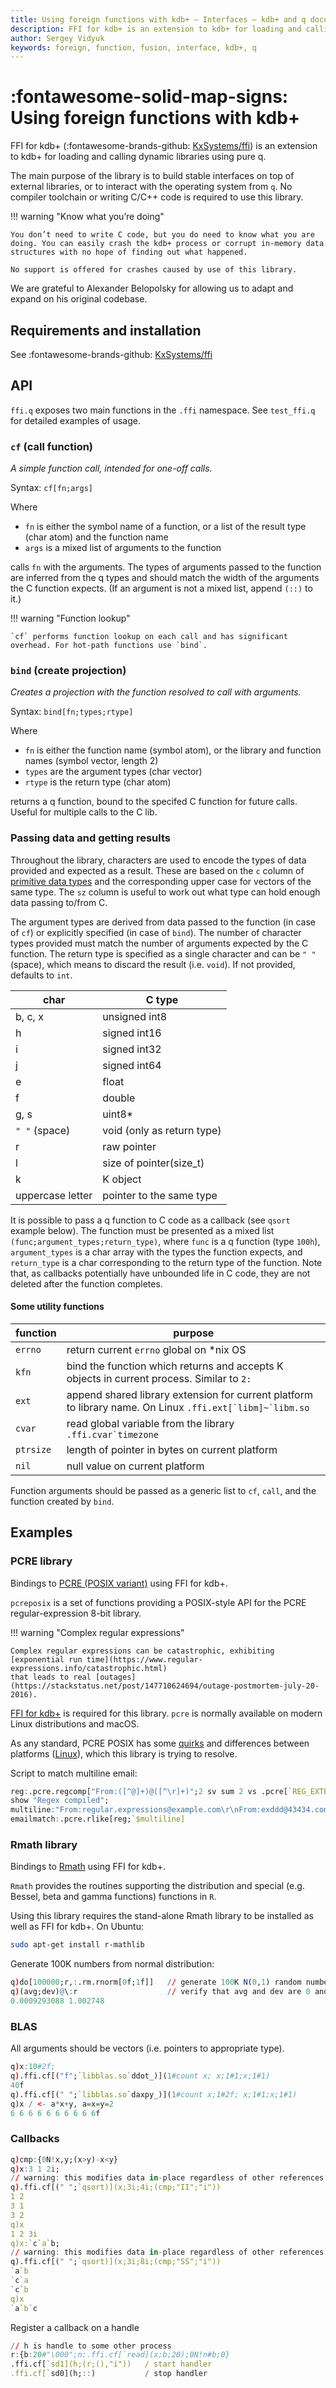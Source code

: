```yaml
---
title: Using foreign functions with kdb+ – Interfaces – kdb+ and q documentation
description: FFI for kdb+ is an extension to kdb+ for loading and calling dynamic libraries using pure q.
author: Sergey Vidyuk
keywords: foreign, function, fusion, interface, kdb+, q
---
```

# :fontawesome-solid-map-signs: Using foreign functions with kdb+




FFI for kdb+ (:fontawesome-brands-github: [KxSystems/ffi](https://github.com/kxsystems/ffi)) is an extension to kdb+ for loading and calling dynamic libraries using pure q.

The main purpose of the library is to build stable interfaces on top of external libraries, or to interact with the operating system from `q`. No compiler toolchain or writing C/C++ code is required to use this library.

!!! warning "Know what you’re doing"

    You don’t need to write C code, but you do need to know what you are doing. You can easily crash the kdb+ process or corrupt in-memory data structures with no hope of finding out what happened. 

    No support is offered for crashes caused by use of this library.

We are grateful to Alexander Belopolsky for allowing us to adapt and expand on his original codebase. 


## Requirements and installation

See :fontawesome-brands-github: [KxSystems/ffi](https://github.com/KxSystems/ffi#requirements)


## API

`ffi.q` exposes two main functions in the `.ffi` namespace. See `test_ffi.q` for detailed examples of usage.


### `cf` (call function)

_A simple function call, intended for one-off calls._

Syntax: `cf[fn;args]`

Where

-   `fn` is either the symbol name of a function, or a list of the result type (char atom) and the function name
-   `args` is a mixed list of arguments to the function

calls `fn` with the arguments. 
The types of arguments passed to the function are inferred from the q types and should match the width of the arguments the C function expects. (If an argument is not a mixed list, append `(::)` to it.)

!!! warning "Function lookup"

    `cf` performs function lookup on each call and has significant overhead. For hot-path functions use `bind`.


### `bind` (create projection) 

_Creates a projection with the function resolved to call with arguments._

Syntax: `bind[fn;types;rtype]`

Where

-   `fn` is either the function name (symbol atom), or the library and function names (symbol vector, length 2)
-   `types` are the argument types (char vector)
-   `rtype` is the return type (char atom)

returns a q function, bound to the specifed C function for future calls. Useful for multiple calls to the C lib.


### Passing data and getting results

Throughout the library, characters are used to encode the types of data provided and expected as a result. These are based on the `c` column of [primitive data types](../basics/datatypes.md#primitive-datatypes) and the corresponding upper case for vectors of the same type. The `sz` column is useful to work out what type can hold enough data passing to/from C.

The argument types are derived from data passed to the function (in case of `cf`) or explicitly specified (in case of `bind`). The number of character types provided must match the number of arguments expected by the C function.
The return type is specified as a single character and can be `" "` (space), which means to discard the result (i.e. `void`). If not provided, defaults to `int`.

char             | C type       
-----------------| -------------------------
b, c, x          | unsigned int8
h                | signed int16
i                | signed int32
j                | signed int64
e                | float
f                | double
g, s             | uint8*
`" "` (space)    | void (only as return type)
r                | raw pointer
l                | size of pointer(size_t)
k                | K object
uppercase letter | pointer to the same type

It is possible to pass a q function to C code as a callback (see `qsort` example below). The function must be presented as a mixed list `(func;argument_types;return_type)`, where `func` is a q function (type `100h`), `argument_types` is a char array with the types the function expects, and `return_type` is a char corresponding to the return type of the function. Note that, as callbacks potentially have unbounded life in C code, they are not deleted after the function completes.

#### Some utility functions

function | purpose
---------|-------------------------------------------------------------------------------------
`errno`  | return current `errno` global on \*nix OS
`kfn`    | bind the function which returns and accepts K objects in current process. Similar to `2:`
`ext`    | append shared library extension for current platform to library name. On Linux `` .ffi.ext[`libm]~`libm.so ``
`cvar`   | read global variable from the library `` .ffi.cvar`timezone ``
`ptrsize`| length of pointer in bytes on current platform
`nil`    | null value on current platform

Function arguments should be passed as a generic list to `cf`, `call`, and the function created by `bind`.


## Examples

### PCRE library

Bindings to [PCRE (POSIX variant)](https://www.pcre.org/original/doc/html/pcreposix.html) using FFI for kdb+.

`pcreposix` is a set of functions providing a POSIX-style API for the PCRE regular-expression 8-bit library.  

!!! warning "Complex regular expressions"

    Complex regular expressions can be catastrophic, exhibiting
    [exponential run time](https://www.regular-expressions.info/catastrophic.html) 
    that leads to real [outages](https://stackstatus.net/post/147710624694/outage-postmortem-july-20-2016).

[FFI for kdb+](https://github.com/kxsystems/ffi) is required for this library. `pcre` is normally available on modern Linux distributions and macOS.

As any standard, PCRE POSIX has some [quirks](https://eli.thegreenplace.net/2012/11/14/some-notes-on-posix-regular-expressions) and differences between platforms ([Linux](https://linux.die.net/man/3/pcreposix)), which this library is trying to resolve.

Script to match multiline email:

```q
reg:.pcre.regcomp["From:([^@]+)@([^\r]+)";2 sv sum 2 vs .pcre[`REG_EXTENDED`REG_NEWLINE]]  // compile regex
show "Regex compiled";
multiline:"From:regular.expressions@example.com\r\nFrom:exddd@43434.com\r\nFrom:7853456@exgem.com\r\n";
emailmatch:.pcre.rlike[reg;`$multiline]
```


### Rmath library

Bindings to [Rmath](https://cran.r-project.org/doc/manuals/r-release/R-admin.html#The-standalone-Rmath-library) using FFI for kdb+.

`Rmath` provides the routines supporting the distribution and special (e.g. Bessel, beta and gamma functions) functions in `R`. 

Using this library requires the stand-alone Rmath library to be installed as well as FFI for kdb+. On Ubuntu:

```bash
sudo apt-get install r-mathlib
```

Generate 100K numbers from normal distribution:

```q
q)do[100000;r,:.rm.rnorm[0f;1f]]   // generate 100K N(0,1) random numbers
q)(avg;dev)@\:r                    // verify that avg and dev are 0 and 1
0.0009293088 1.002748
```


### BLAS 

All arguments should be vectors (i.e. pointers to appropriate type).

```q
q)x:10#2f;
q).ffi.cf[("f";`libblas.so`ddot_)](1#count x; x;1#1;x;1#1)
40f
q).ffi.cf[(" ";`libblas.so`daxpy_)](1#count x;1#2f; x;1#1;x;1#1)
q)x / <- a*x+y, a=x=y=2
6 6 6 6 6 6 6 6 6 6f
```


### Callbacks

```q
q)cmp:{0N!x,y;(x>y)-x<y} 
q)x:3 1 2i;
// warning: this modifies data in-place regardless of other references.
q).ffi.cf[(" ";`qsort)](x;3i;4i;(cmp;"II";"i")) 
1 2
3 1
3 2
q)x
1 2 3i
q)x:`c`a`b;
// warning: this modifies data in-place regardless of other references.
q).ffi.cf[(" ";`qsort)](x;3i;8i;(cmp;"SS";"i")) 
`a`b
`c`a
`c`b
q)x
`a`b`c
```

Register a callback on a handle

```q
// h is handle to some other process
r:{b:20#"\000";n:.ffi.cf[`read](x;b;20);0N!n#b;0}
.ffi.cf[`sd1](h;(r;(),"i"))   / start handler
.ffi.cf[`sd0](h;::)           / stop handler
```

